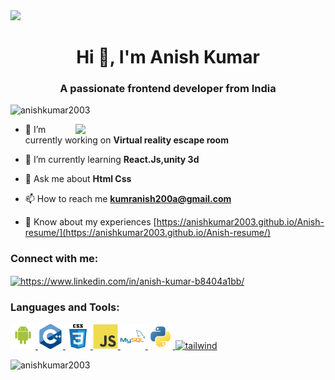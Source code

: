 <img src="https://i.gifer.com/6ELl.gif">
<h1 align="center">Hi 👋, I'm Anish Kumar</h1>
<h3 align="center">A passionate frontend developer from India</h3>

<p align="left"> <img src="https://komarev.com/ghpvc/?username=anishkumar2003&label=Profile%20views&color=0e75b6&style=flat" alt="anishkumar2003" /> </p>
<img align="right"  width="400px" src="https://cdn.dribbble.com/users/1162077/screenshots/3848914/programmer.gif">



- 🔭 I’m currently working on **Virtual reality escape room**

- 🌱 I’m currently learning **React.Js,unity 3d**

- 💬 Ask me about **Html Css**

- 📫 How to reach me **kumranish200a@gmail.com**

- 📄 Know about my experiences [https://anishkumar2003.github.io/Anish-resume/](https://anishkumar2003.github.io/Anish-resume/)

<h3 align="left">Connect with me:</h3>
<p align="left">
<a href="https://www.linkedin.com/in/anish-kumar-b8404a1bb/" target="blank"><img align="center" src="https://raw.githubusercontent.com/rahuldkjain/github-profile-readme-generator/master/src/images/icons/Social/linked-in-alt.svg" alt="https://www.linkedin.com/in/anish-kumar-b8404a1bb/" height="30" width="40" /></a>
<!-- <a href="https://fb.com/https://www.facebook.com/profile.php?id=100015630463115" target="blank"><img align="center" src="https://raw.githubusercontent.com/rahuldkjain/github-profile-readme-generator/master/src/images/icons/Social/facebook.svg" alt="https://www.facebook.com/profile.php?id=100015630463115" height="30" width="40" /></a>
</p> -->

<h3 align="left">Languages and Tools:</h3>
<p align="left"> <a href="https://developer.android.com" target="_blank" rel="noreferrer"> <img src="https://raw.githubusercontent.com/devicons/devicon/master/icons/android/android-original-wordmark.svg" alt="android" width="40" height="40"/> </a> <a href="https://www.w3schools.com/cpp/" target="_blank" rel="noreferrer"> <img src="https://raw.githubusercontent.com/devicons/devicon/master/icons/cplusplus/cplusplus-original.svg" alt="cplusplus" width="40" height="40"/> </a> <a href="https://www.w3schools.com/css/" target="_blank" rel="noreferrer"> <img src="https://raw.githubusercontent.com/devicons/devicon/master/icons/css3/css3-original-wordmark.svg" alt="css3" width="40" height="40"/> </a> <a href="https://developer.mozilla.org/en-US/docs/Web/JavaScript" target="_blank" rel="noreferrer"> <img src="https://raw.githubusercontent.com/devicons/devicon/master/icons/javascript/javascript-original.svg" alt="javascript" width="40" height="40"/> </a> <a href="https://www.mysql.com/" target="_blank" rel="noreferrer"> <img src="https://raw.githubusercontent.com/devicons/devicon/master/icons/mysql/mysql-original-wordmark.svg" alt="mysql" width="40" height="40"/> </a> <a href="https://www.python.org" target="_blank" rel="noreferrer"> <img src="https://raw.githubusercontent.com/devicons/devicon/master/icons/python/python-original.svg" alt="python" width="40" height="40"/> </a> <a href="https://tailwindcss.com/" target="_blank" rel="noreferrer"> <img src="https://www.vectorlogo.zone/logos/tailwindcss/tailwindcss-icon.svg" alt="tailwind" width="40" height="40"/> </a> </p>

<p><img align="left" src="https://github-readme-stats.vercel.app/api/top-langs?username=anishkumar2003&show_icons=true&locale=en&layout=compact" alt="anishkumar2003" /></p>

